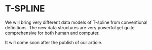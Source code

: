 # T-SPLINE
We will bring very different data models of T-spline from conventional definitions. The new data structures are very powerful yet quite comprehensive for both human and computer.

It will come soon after the publish of our article.
